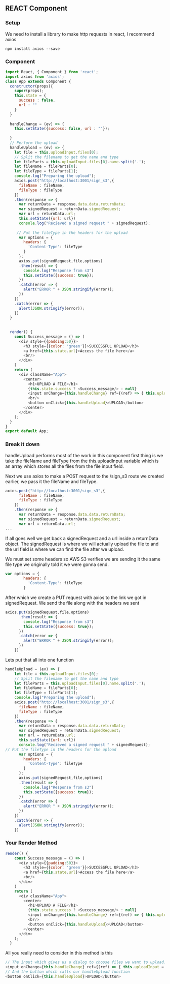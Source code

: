 ## REACT Component

### Setup
We need to install a library to make http requests in react, I recommend axios

```
npm install axios --save

```

### Component

```js
import React, { Component } from 'react';
import axios from 'axios';
class App extends Component {
  constructor(props){
    super(props);
    this.state = {
      success : false,
      url : ""
    }
  }
  
  handleChange = (ev) => {
    this.setState({success: false, url : ""});
    
  }
  // Perform the upload
  handleUpload = (ev) => {
    let file = this.uploadInput.files[0];
    // Split the filename to get the name and type
    let fileParts = this.uploadInput.files[0].name.split('.');
    let fileName = fileParts[0];
    let fileType = fileParts[1];
    console.log("Preparing the upload");
    axios.post("http://localhost:3001/sign_s3",{
      fileName : fileName,
      fileType : fileType
    })
    .then(response => {
      var returnData = response.data.data.returnData;
      var signedRequest = returnData.signedRequest;
      var url = returnData.url;
      this.setState({url: url})
      console.log("Recieved a signed request " + signedRequest);
      
     // Put the fileType in the headers for the upload
      var options = {
        headers: {
          'Content-Type': fileType
        }
      };
      axios.put(signedRequest,file,options)
      .then(result => {
        console.log("Response from s3")
        this.setState({success: true});
      })
      .catch(error => {
        alert("ERROR " + JSON.stringify(error));
      })
    })
    .catch(error => {
      alert(JSON.stringify(error));
    })
  }
  
  
  render() {
    const Success_message = () => (
      <div style={{padding:50}}>
        <h3 style={{color: 'green'}}>SUCCESSFUL UPLOAD</h3>
        <a href={this.state.url}>Access the file here</a>
        <br/>
      </div>
    )
    return (
      <div className="App">
        <center>
          <h1>UPLOAD A FILE</h1>
          {this.state.success ? <Success_message/> : null}
          <input onChange={this.handleChange} ref={(ref) => { this.uploadInput = ref; }} type="file"/>
          <br/>
          <button onClick={this.handleUpload}>UPLOAD</button>
        </center>
      </div>
    );
  }
}
export default App;

```


### Break it down

handleUpload performs most of the work in this component first thing is we take the fileName and fileType from the this.uploadInput variable which is an array which stores all the files from the file input field.

Next we use axios to make a POST request to the /sign_s3 route we created earlier, we pass it the fileName and fileType.

```js
axios.post("http://localhost:3001/sign_s3",{
      fileName : fileName,
      fileType : fileType
    })
    .then(response => {
      var returnData = response.data.data.returnData;
      var signedRequest = returnData.signedRequest;
      var url = returnData.url;
...
```

If all goes well we get back a signedRequest and a url inside a returnData object.
The signedRequest is where we will actually upload the file to and the url field is where we can find the file after we upload.

We must set some headers so AWS S3 verifies we are sending it the same file type we originally told it we were gonna send.

```js
var options = {
        headers: {
          'Content-Type': fileType
        }
```

After which we create a PUT request with axios to the link we got in signedRequest. We send the file along with the headers we sent

```js
axios.put(signedRequest,file,options)
      .then(result => {
        console.log("Response from s3")
        this.setState({success: true});
      })
      .catch(error => {
        alert("ERROR " + JSON.stringify(error));
      })
    })
```

Lets put that all into one function

```js
handleUpload = (ev) => {
    let file = this.uploadInput.files[0];
    // Split the filename to get the name and type
    let fileParts = this.uploadInput.files[0].name.split('.');
    let fileName = fileParts[0];
    let fileType = fileParts[1];
    console.log("Preparing the upload");
    axios.post("http://localhost:3001/sign_s3",{
      fileName : fileName,
      fileType : fileType
    })
    .then(response => {
      var returnData = response.data.data.returnData;
      var signedRequest = returnData.signedRequest;
      var url = returnData.url;
      this.setState({url: url})
      console.log("Recieved a signed request " + signedRequest);
// Put the fileType in the headers for the upload
      var options = {
        headers: {
          'Content-Type': fileType
        }
      };
      axios.put(signedRequest,file,options)
      .then(result => {
        console.log("Response from s3")
        this.setState({success: true});
      })
      .catch(error => {
        alert("ERROR " + JSON.stringify(error));
      })
    })
    .catch(error => {
      alert(JSON.stringify(error));
    })
```

### Your Render Method

```js
render() {
    const Success_message = () => (
      <div style={{padding:50}}>
        <h3 style={{color: 'green'}}>SUCCESSFUL UPLOAD</h3>
        <a href={this.state.url}>Access the file here</a>
        <br/>
      </div>
    )
    return (
      <div className="App">
        <center>
          <h1>UPLOAD A FILE</h1>
          {this.state.success ? <Success_message/> : null}
          <input onChange={this.handleChange} ref={(ref) => { this.uploadInput = ref; }} type="file"/>
          <br/>
          <button onClick={this.handleUpload}>UPLOAD</button>
        </center>
      </div>
    );
  }
```

All you really need to consider in this method is this

```js
// The input which gives us a dialog to choose files we want to upload. the ref assigns the file to the this.uploadInput variable.
<input onChange={this.handleChange} ref={(ref) => { this.uploadInput = ref; }} type="file"/>
// And the button which calls our handleUpload function
<button onClick={this.handleUpload}>UPLOAD</button>
```